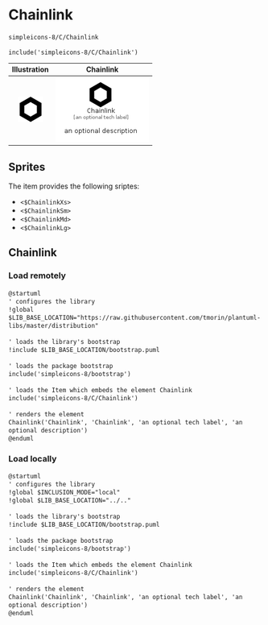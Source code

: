 # Chainlink


```text
simpleicons-8/C/Chainlink
```

```text
include('simpleicons-8/C/Chainlink')
```



| Illustration | Chainlink |
| :---: | :---: |
| ![illustration for Illustration](../../simpleicons-8/C/Chainlink.png) | ![illustration for Chainlink](../../simpleicons-8/C/Chainlink.Local.png) |



## Sprites
The item provides the following sriptes:

- `<$ChainlinkXs>`
- `<$ChainlinkSm>`
- `<$ChainlinkMd>`
- `<$ChainlinkLg>`





## Chainlink

### Load remotely
```plantuml
@startuml
' configures the library
!global $LIB_BASE_LOCATION="https://raw.githubusercontent.com/tmorin/plantuml-libs/master/distribution"

' loads the library's bootstrap
!include $LIB_BASE_LOCATION/bootstrap.puml

' loads the package bootstrap
include('simpleicons-8/bootstrap')

' loads the Item which embeds the element Chainlink
include('simpleicons-8/C/Chainlink')

' renders the element
Chainlink('Chainlink', 'Chainlink', 'an optional tech label', 'an optional description')
@enduml
```

### Load locally
```plantuml
@startuml
' configures the library
!global $INCLUSION_MODE="local"
!global $LIB_BASE_LOCATION="../.."

' loads the library's bootstrap
!include $LIB_BASE_LOCATION/bootstrap.puml

' loads the package bootstrap
include('simpleicons-8/bootstrap')

' loads the Item which embeds the element Chainlink
include('simpleicons-8/C/Chainlink')

' renders the element
Chainlink('Chainlink', 'Chainlink', 'an optional tech label', 'an optional description')
@enduml
```

